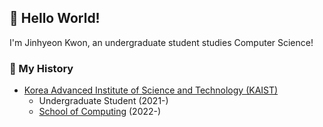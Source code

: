 ## 👋 Hello World!
I'm Jinhyeon Kwon, an undergraduate student studies Computer Science!

### 📍 My History
* [Korea Advanced Institute of Science and Technology (KAIST)](https://kaist.ac.kr/)
  * Undergraduate Student (2021-)
  * [School of Computing](https://cs.kaist.ac.kr/) (2022-)










<!--
**jiiyear/jiiyear** is a ✨ _special_ ✨ repository because its `README.md` (this file) appears on your GitHub profile.

Here are some ideas to get you started:

- 🔭 I’m currently working on ...
- 🌱 I’m currently learning ...
- 👯 I’m looking to collaborate on ...
- 🤔 I’m looking for help with ...
- 💬 Ask me about ...
- 📫 How to reach me: ...
- 😄 Pronouns: ...
- ⚡ Fun fact: ...
-->
